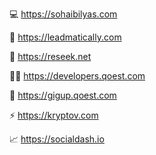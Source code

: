 💻 https://sohaibilyas.com

🔎 https://leadmatically.com

📝 https://reseek.net

👨‍💻 https://developers.qoest.com

💼 https://gigup.qoest.com

⚡ https://kryptov.com

📈 https://socialdash.io
